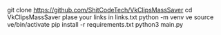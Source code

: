 git clone https://github.com/ShitCodeTech/VkClipsMassSaver
cd VkClipsMassSaver
plase your links in links.txt
python -m venv ve 
source ve/bin/activate
pip install -r requirements.txt
python3 main.py